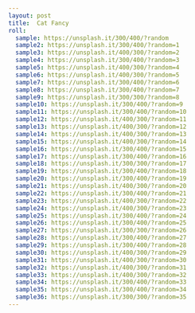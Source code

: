 ```yaml
---
layout: post
title:  Cat Fancy
roll:
  sample: https://unsplash.it/300/400/?random
  sample2: https://unsplash.it/300/400/?random=1
  sample3: https://unsplash.it/400/300/?random=2
  sample4: https://unsplash.it/300/400/?random=3
  sample5: https://unsplash.it/400/300/?random=4
  sample6: https://unsplash.it/400/300/?random=5
  sample7: https://unsplash.it/300/400/?random=6
  sample8: https://unsplash.it/300/400/?random=7
  sample9: https://unsplash.it/300/300/?random=8
  sample10: https://unsplash.it/300/400/?random=9
  sample11: https://unsplash.it/300/400/?random=10
  sample12: https://unsplash.it/400/300/?random=11
  sample13: https://unsplash.it/400/300/?random=12
  sample14: https://unsplash.it/400/300/?random=13
  sample15: https://unsplash.it/400/300/?random=14
  sample16: https://unsplash.it/300/400/?random=15
  sample17: https://unsplash.it/300/400/?random=16
  sample18: https://unsplash.it/300/300/?random=17
  sample19: https://unsplash.it/300/400/?random=18
  sample20: https://unsplash.it/300/400/?random=19
  sample21: https://unsplash.it/400/300/?random=20
  sample22: https://unsplash.it/300/400/?random=21
  sample23: https://unsplash.it/400/300/?random=22
  sample24: https://unsplash.it/400/300/?random=23
  sample25: https://unsplash.it/300/400/?random=24
  sample26: https://unsplash.it/300/400/?random=25
  sample27: https://unsplash.it/300/300/?random=26
  sample28: https://unsplash.it/300/400/?random=27
  sample29: https://unsplash.it/300/400/?random=28
  sample30: https://unsplash.it/400/300/?random=29
  sample31: https://unsplash.it/400/300/?random=30
  sample32: https://unsplash.it/400/300/?random=31
  sample33: https://unsplash.it/400/300/?random=32
  sample34: https://unsplash.it/300/400/?random=33
  sample35: https://unsplash.it/300/400/?random=34
  sample36: https://unsplash.it/300/300/?random=35
---
```

